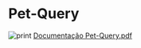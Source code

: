 # Pet-Query
![print](https://github.com/nazocar/Pet-Query/assets/115116514/b01cd2b0-d95e-4594-8012-43846ce85ab4)
[Documentação Pet-Query.pdf](https://github.com/nazocar/Pet-Query/files/11513060/Documentacao.Pet-Query.pdf)
